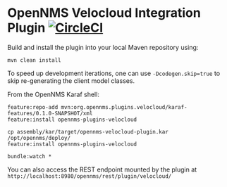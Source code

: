# OpenNMS Velocloud Integration Plugin [![CircleCI](https://circleci.com/gh/OpenNMS/opennms-velocloud-plugin.svg?style=svg)](https://circleci.com/gh/OpenNMS/opennms-velocloud-plugin)


Build and install the plugin into your local Maven repository using:

```
mvn clean install
```

To speed up development iterations, one can use `-Dcodegen.skip=true` to skip re-generating the client model classes.


From the OpenNMS Karaf shell:
```
feature:repo-add mvn:org.opennms.plugins.velocloud/karaf-features/0.1.0-SNAPSHOT/xml
feature:install opennms-plugins-velocloud
```


```
cp assembly/kar/target/opennms-velocloud-plugin.kar /opt/opennms/deploy/
feature:install opennms-plugins-velocloud
```

```
bundle:watch *
```

You can also access the REST endpoint mounted by the plugin at `http://localhost:8980/opennms/rest/plugin/velocloud/`
